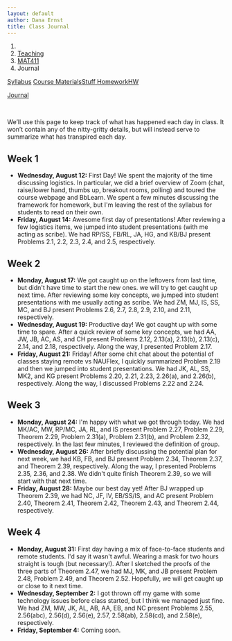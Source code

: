 ```yaml
---
layout: default
author: Dana Ernst
title: Class Journal
---
```


<ol class="breadcrumb">
  <li><a href="/"><i class="fa fa-home"></i></a></li>
  <li><a href="/teaching/">Teaching</a></li>
  <li><a href="/teaching/mat411f20">MAT411</a></li>
  <li class="active">Journal</li>
</ol>

<div class="row">
<div class="col-xs-12">
<div class="btn-group btn-group-justified">
<a class="btn btn-default btn-success" href="{{site.baseurl}}/teaching/mat411f20/syllabus/">Syllabus</a>

<a class="btn btn-default btn-primary" href="{{site.baseurl}}/teaching/mat411f20/materials/">
<span class="hidden-xs">Course Materials</span><span class="visible-xs">Stuff</span>
</a>

<a class="btn btn-default btn-warning" href="{{site.baseurl}}/teaching/mat411f20/homework/">
<span class="hidden-xs">Homework</span><span class="visible-xs">HW</span>
</a>

<a class="btn btn-default btn-info" href="{{site.baseurl}}/teaching/mat411f20/journal/">Journal</a>
</div>
</div>
</div>

<br>

We’ll use this page to keep track of what has happened each day in class. It won’t contain any of the nitty-gritty details, but will instead serve to summarize what has transpired each day.

## Week 1 ##

<ul class="fa-ul">
  <li><i class="fa-li far fa-calendar-check"></i><b>Wednesday, August 12:</b> First Day!  We spent the majority of the time discussing logistics.  In particular, we did a brief overview of Zoom (chat, raise/lower hand, thumbs up, breakout rooms, polling) and toured the course webpage and BbLearn. We spent a few minutes discussing the framework for homework, but I'm leaving the rest of the syllabus for students to read on their own.</li>
  <li><i class="fa-li far fa-calendar-check"></i><b>Friday, August 14:</b> Awesome first day of presentations!  After reviewing a few logistics items, we jumped into student presentations (with me acting as scribe).  We had RP/SS, FB/RL, JA, HG, and KB/BJ present Problems 2.1, 2.2, 2.3, 2.4, and 2.5, respectively.</li>
</ul>

## Week 2 ##

<ul class="fa-ul">
  <li><i class="fa-li far fa-calendar-check"></i><b>Monday, August 17:</b> We got caught up on the leftovers from last time, but didn't have time to start the new ones.  we will try to get caught up next time.  After reviewing some key concepts, we jumped into student presentations with me usually acting as scribe. We had ZM, MJ, IS, SS, MC, and BJ present Problems 2.6, 2.7, 2.8, 2.9, 2.10, and 2.11, respectively.</li>
  <li><i class="fa-li far fa-calendar-check"></i><b>Wednesday, August 19:</b> Productive day!  We got caught up with some time to spare.  After a quick review of some key concepts, we had AA, JW, JB, AC, AS, and CH present Problems 2.12, 2.13(a), 2.13(b), 2.13(c), 2.14, and 2.18, respectively.  Along the way, I presented Problem 2.17.</li>
  <li><i class="fa-li far fa-calendar-check"></i><b>Friday, August 21:</b> Friday!  After some chit chat about the potential of classes staying remote vs NAUFlex, I quickly summarized Problem 2.19 and then we jumped into student presentations.  We had JK, AL, SS, MK2, and KG present Problems 2.20, 2.21, 2.23, 2.26(a), and 2.26(b), respectively.  Along the way, I discussed Problems 2.22 and 2.24.</li>
</ul>

## Week 3 ##

<ul class="fa-ul">
  <li><i class="fa-li far fa-calendar-check"></i><b>Monday, August 24:</b> I'm happy with what we got through today.  We had MK/AC, MW, RP/MC, JA, RL, and IS present Problem 2.27, Problem 2.29, Theorem 2.29, Problem 2.31(a), Problem 2.31(b), and Problem 2.32, respectively. In the last few minutes, I reviewed the definition of group.</li>
  <li><i class="fa-li far fa-calendar-check"></i><b>Wednesday, August 26:</b> After briefly discussing the potential plan for next week, we had KB, FB, and BJ present Problem 2.34, Theorem 2.37, and Theorem 2.39, respectively.  Along the way, I presented Problems 2.35, 2.36, and 2.38.  We didn't quite finish Theorem 2.39, so we will start with that next time.</li>
  <li><i class="fa-li far fa-calendar-check"></i><b>Friday, August 28:</b> Maybe our best day yet! After BJ wrapped up Theorem 2.39, we had NC, JF, IV, EB/SS/IS, and AC present Problem 2.40, Theorem 2.41, Theorem 2.42, Theorem 2.43, and Theorem 2.44, respectively.</li>
</ul>

## Week 4 ##

<ul class="fa-ul">
  <li><i class="fa-li far fa-calendar-check"></i><b>Monday, August 31:</b> First day having a mix of face-to-face students and remote students.  I'd say it wasn't awful.  Wearing a mask for two hours straight is tough (but necessary!). After I sketched the proofs of the three parts of Theorem 2.47, we had MJ, MK, and JB present Problem 2.48, Problem 2.49, and Theorem 2.52. Hopefully, we will get caught up or close to it next time.</li>
  <li><i class="fa-li far fa-calendar-check"></i><b>Wednesday, September 2:</b> I got thrown off my game with some technology issues before class started, but I think we managed just fine.  We had ZM, MW, JK, AL, AB, AA, EB, and NC present Problems 2.55, 2.56(abc), 2.56(d), 2.56(e), 2.57, 2.58(ab), 2.58(cd), and 2.58(e), respectively.</li>
  <li><i class="fa-li far fa-calendar-check"></i><b>Friday, September 4:</b> Coming soon.</li>
</ul>
